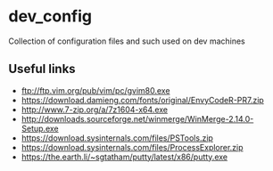 # dev_config

Collection of configuration files and such used on dev machines

## Useful links

- ftp://ftp.vim.org/pub/vim/pc/gvim80.exe
- https://download.damieng.com/fonts/original/EnvyCodeR-PR7.zip
- http://www.7-zip.org/a/7z1604-x64.exe
- http://downloads.sourceforge.net/winmerge/WinMerge-2.14.0-Setup.exe
- https://download.sysinternals.com/files/PSTools.zip
- https://download.sysinternals.com/files/ProcessExplorer.zip
- https://the.earth.li/~sgtatham/putty/latest/x86/putty.exe
